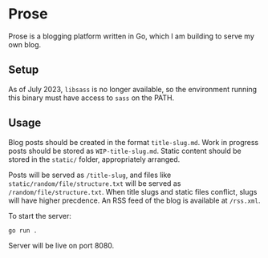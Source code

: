 # Prose

Prose is a blogging platform written in Go, which I am building to serve my own blog.

## Setup

As of July 2023, `libsass` is no longer available, so the environment running this binary must have access to `sass` on the PATH.

## Usage

Blog posts should be created in the format `title-slug.md`. Work in progress posts should be stored as `WIP-title-slug.md`. Static content should be stored in the `static/` folder, appropriately arranged.

Posts will be served as `/title-slug`, and files like `static/random/file/structure.txt` will be served as `/random/file/structure.txt`. When title slugs and static files conflict, slugs will have higher precdence. An RSS feed of the blog is available at `/rss.xml`.

To start the server:

	go run .

Server will be live on port 8080.
